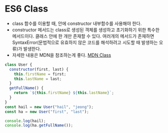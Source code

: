 # ES6 Class

- class 함수를 이용할 때, 안에 constructor 내부함수를 사용해야 한다.
- constructor 메서드는 class로 생성된 객체를 생성하고 초기화하기 위한 특수한 메서드이다. 클래스 안에 한 개만 존재할 수 있다. 여러개의 메서드가 존재하면 SyntaxError(문법적으로 유효하지 않은 코드를 해석하려고 시도할 때 발생하는 오류)가 발생한다.
- 자세한 내용은 MDN을 참조하는게 좋다. [MDN Class](https://developer.mozilla.org/ko/docs/Web/JavaScript/Reference/Classes)

```javascript
class User {
  constructor(first, last) {
    this.firstName = first;
    this.lastName = last;
  }
  getFullName() {
    return `${this.firstName} ${this.lastName}`;
  }
}
const hail = new User("hail", "jeong");
const ha = new User("first", "last");

console.log(hail);
console.log(ha.getFullName());
```
